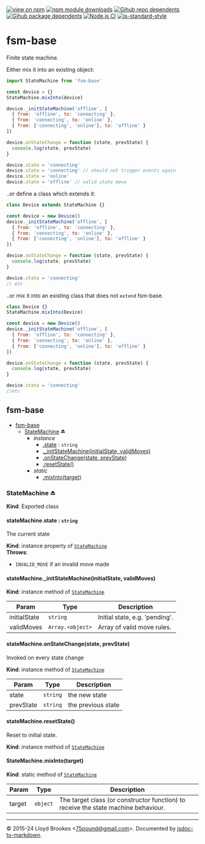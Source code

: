 [![view on npm](https://badgen.net/npm/v/fsm-base)](https://www.npmjs.org/package/fsm-base)
[![npm module downloads](https://badgen.net/npm/dt/fsm-base)](https://www.npmjs.org/package/fsm-base)
[![Gihub repo dependents](https://badgen.net/github/dependents-repo/75lb/fsm-base)](https://github.com/75lb/fsm-base/network/dependents?dependent_type=REPOSITORY)
[![Gihub package dependents](https://badgen.net/github/dependents-pkg/75lb/fsm-base)](https://github.com/75lb/fsm-base/network/dependents?dependent_type=PACKAGE)
[![Node.js CI](https://github.com/75lb/fsm-base/actions/workflows/node.js.yml/badge.svg)](https://github.com/75lb/fsm-base/actions/workflows/node.js.yml)
[![js-standard-style](https://img.shields.io/badge/code%20style-standard-brightgreen.svg)](https://github.com/feross/standard)

# fsm-base

Finite state machine.

Either mix it into an existing object:

```js
import StateMachine from 'fsm-base'

const device = {}
StateMachine.mixInto(device)

device._initStateMachine('offline', [
  { from: 'offline', to: 'connecting' },
  { from: 'connecting', to: 'online' },
  { from: ['connecting', 'online'], to: 'offline' }
])

device.onStateChange = function (state, prevState) {
  console.log(state, prevState)
}

device.state = 'connecting'
device.state = 'connecting' // should not trigger events again
device.state = 'online'
device.state = 'offline' // valid state move
```

..or define a class which extends it:

```js
class Device extends StateMachine {}

const device = new Device()
device._initStateMachine('offline', [
  { from: 'offline', to: 'connecting' },
  { from: 'connecting', to: 'online' },
  { from: ['connecting', 'online'], to: 'offline' }
])

device.onStateChange = function (state, prevState) {
  console.log(state, prevState)
}

device.state = 'connecting'
// etc
```

..or mix it into an existing class that does not `extend` fsm-base.

```js
class Device {}
StateMachine.mixInto(Device)

const device = new Device()
device._initStateMachine('offline', [
  { from: 'offline', to: 'connecting' },
  { from: 'connecting', to: 'online' },
  { from: ['connecting', 'online'], to: 'offline' }
])

device.onStateChange = function (state, prevState) {
  console.log(state, prevState)
}

device.state = 'connecting'
//etc
```

<a name="module_fsm-base"></a>

## fsm-base

* [fsm-base](#module_fsm-base)
    * [StateMachine](#exp_module_fsm-base--StateMachine) ⏏
        * _instance_
            * [.state](#module_fsm-base--StateMachine+state) : <code>string</code>
            * [._initStateMachine(initialState, validMoves)](#module_fsm-base--StateMachine+_initStateMachine)
            * [.onStateChange(state, prevState)](#module_fsm-base--StateMachine+onStateChange)
            * [.resetState()](#module_fsm-base--StateMachine+resetState)
        * _static_
            * [.mixInto(target)](#module_fsm-base--StateMachine.mixInto)

<a name="exp_module_fsm-base--StateMachine"></a>

### StateMachine ⏏
**Kind**: Exported class  
<a name="module_fsm-base--StateMachine+state"></a>

#### stateMachine.state : <code>string</code>
The current state

**Kind**: instance property of [<code>StateMachine</code>](#exp_module_fsm-base--StateMachine)  
**Throws**:

- `INVALID_MOVE` if an invalid move made

<a name="module_fsm-base--StateMachine+_initStateMachine"></a>

#### stateMachine.\_initStateMachine(initialState, validMoves)
**Kind**: instance method of [<code>StateMachine</code>](#exp_module_fsm-base--StateMachine)  

| Param | Type | Description |
| --- | --- | --- |
| initialState | <code>string</code> | Initial state, e.g. 'pending'. |
| validMoves | <code>Array.&lt;object&gt;</code> | Array of valid move rules. |

<a name="module_fsm-base--StateMachine+onStateChange"></a>

#### stateMachine.onStateChange(state, prevState)
Invoked on every state change

**Kind**: instance method of [<code>StateMachine</code>](#exp_module_fsm-base--StateMachine)  

| Param | Type | Description |
| --- | --- | --- |
| state | <code>string</code> | the new state |
| prevState | <code>string</code> | the previous state |

<a name="module_fsm-base--StateMachine+resetState"></a>

#### stateMachine.resetState()
Reset to initial state.

**Kind**: instance method of [<code>StateMachine</code>](#exp_module_fsm-base--StateMachine)  
<a name="module_fsm-base--StateMachine.mixInto"></a>

#### StateMachine.mixInto(target)
**Kind**: static method of [<code>StateMachine</code>](#exp_module_fsm-base--StateMachine)  

| Param | Type | Description |
| --- | --- | --- |
| target | <code>object</code> | The target class (or constructor function) to receive the state machine behaviour. |


* * *

&copy; 2015-24 Lloyd Brookes \<75pound@gmail.com\>. Documented by [jsdoc-to-markdown](https://github.com/jsdoc2md/jsdoc-to-markdown).

